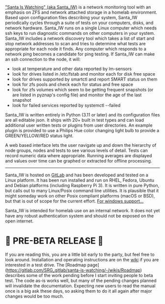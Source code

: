 ["Santa Is Watching" (aka Santa_IW)](https://gitlab.com/SRG_gitlab/santa-is-watching) is a network monitoring tool with an 
emphasis on ZFS and network attached storage in a homelab environment. Based upon configuration files describing your 
system, Santa_IW periodically cycles through a suite of
tests on your computers, disks, and network hardware. Santa_IW runs on a single Linux computer which needs ssh keys
to run diagnostic commands on other computers in your system. Santa_IW includes a network discovery tool which takes a
list of start and stop network addresses to scan and tries to determine what tests are appropriate for each node it
finds. Any computer which responds to a network ping becomes a candidate for ping testing. If Santa_IW can make an 
ssh connection to the node, it will:

* look at temperature and other data reported by lm-sensors
* look for drives listed in /etc/fstab and monitor each for disk free space
* look for drives supported by smartctl and report SMART status on them
* look for zfs pools and check each for status and free space
* look for zfs volumes which seem to be getting frequent snapshots (or are listed in pyznap's config file) and monitor
  the age of the last snapshot
* look for failed services reported by systemctl --failed

Santa_IW is written entirely in Python (3.11 or later) and its configuration files are all editable json. It ships with 20+ built in test types
and can load additional user written tests or plugins from user directories. An example plugin is provided to use a
Philips Hue color changing light bulb to provide a GREEN/YELLOW/RED status light.

A web based interface lets the user navigate up and down the hierarchy of node groups, nodes and tests to see various
levels of detail. Tests can record numeric data where appropriate. Running averages are displayed and values over time
can be graphed or extracted for offline processing.

----

Santa_IW is hosted on [GitLab](https://gitlab.com/SRG_gitlab/santa-is-watching/-/wikis/home) and has been developed and tested on a Linux platform. It has been run installed and run on RHEL, Fedora, Ubuntu
and Debian platforms (including Raspberry Pi 3). It is written in pure Python, but calls out to many Linux/Posix
command line utilities. It is plausible that it might someday work on other Posix compliant platforms (macOS or BSD),
but that is out of scope for the current effort. [For windows support...](https://en.wikipedia.org/wiki/Somebody_else%27s_problem)

Santa_IW is intended for homelab use on an internal network. It does not yet have any robust authentication system and
should not be exposed on the open internet.

# 🚧 PRE-BETA RELEASE 🚧

If you are reading this, you are a little bit early to the party, but feel free to look
around. Installation and operating instructions are on the [wiki](https://gitlab.com/SRG_gitlab/santa-is-watching/-/wikis/home)
if you are interested in a test drive. The [Roadmap page]
(https://gitlab.com/SRG_gitlab/santa-is-watching/-/wikis/Roadmap) describes some of the work pending before I start 
inviting people to beta test. The code as-is works well, but many of the pending changes planned will invalidate the 
documentation. Expecting new users to read the manual once is a big ask these days, so asking them to do it all 
again after major changes would be too much.